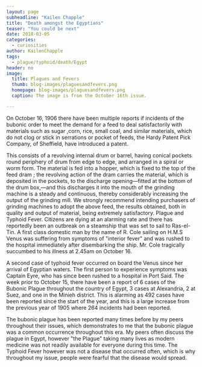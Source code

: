 ```yaml
---
layout: page
subheadline: "Kailen Chapple"
title: "Death amongst the Egyptians"
teaser: "You could be next"
date: 2018-03-05
categories:
  - curiosities
author: KailenChapple
tags:
  - plague/typhoid/death/Egypt
header: no
image:
  title: Plagues and Fevers
  thumb: blog-images/plaguesandfevers.png
  homepage: blog-images/plaguesandfevers.png
  caption: The image is from the October 16th issue.

---
```

On October 16, 1906 there have been multiple reports if incidents of the bubonic order to meet the demand for a feed to
deal satisfactorily with materials such as sugar ,corn, rice, small coal, and similar materials, which do not clog or stick in serrations or pocket of feeds, the Hardy Patent Pick Company, of Sheffield, have introduced a patent.

This consists of a revolving internal drum or barrel, having conical pockets round periphery of drum from edge to edge, and arranged in a spiral or worm form. The material is fed into a hopper, which is fixed to the top of the feed dram ; the revolving action of the dram carries the material, which is deposited in the pockets, to the discharge opening—fitted at the bottom of the drum box,—and this discharges it into the mouth of the grinding machine is a steady and continuous, thereby considerably increasing the output of the grinding mill. We strongly recommend intending purchasers of grinding machines to adopt the above feed, the results obtained, both in quality and output of material, being extremely satisfactory. Plague and Typhoid Fever. Citizens are dying at an alarming rate and there has reportedly been an outbreak on a steamship that was set to sail to Ras-el-Tin. A first class domestic man by the name of R. Cole sailing on H.M.S Venus was suffering from symptoms of "interior fever" and was rushed to the hospital immediately after disembarking the ship. Mr. Cole tragically succumbed to his illness at 2.45am on October 16.

A second case of typhoid fever occurred on board the Venus since her arrival of Egyptian waters. The first person to experience symptoms was Captain Eyre, who has since been rushed to a hospital in Port Said.
The week prior to October 15, there have been a report of 6 cases of the Bubonic Plague throughout the country of Egypt,  3  cases at Alexandria, 2 at Suez, and one in the Minieh district. This is alarming as 492 cases have been reported since the start of the year, and this is a large increase from the previous year of 1905 where 264 incidents had been reported.

The bubonic plague has been reported many times before by my peers throughout their issues, which demonstrates to me that the bubonic plague was a common occurrence throughout this era. My peers often discuss the plague in Egypt, however "the Plague" taking many lives as modern medicine was not readily available for everyone during this time. The Typhoid Fever however was not a disease that occurred often, which is why throughout my issue, people were fearful that the disease would spread.
